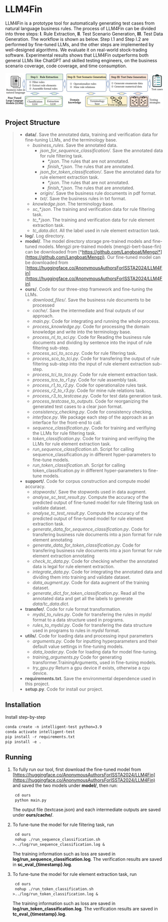 # LLM4Fin

LLM4Fin is a prototype tool for automatically generating test cases from natural language business rules. The process of LLM4Fin can be divided into three steps: **I**. Rule Extraction, **II**. Test Scenario Generation, **III**. Test Data Generation. The workflow is shown as below. Step I.1 and Step I.2 are performed by fine-tuned LLMs, and the other steps are implemented by well-designed algorithms. We evaluate it on real-world stock-trading software. Experimental results shows that LLM4Fin outperforms both general LLMs like ChatGPT and skilled testing engineers, on the business scenario coverage, code coverage, and time consumption. 

![Workflow of LLM4Fin](./figure/workflow.png)

## Project Structure 

> - **data/**.  Save the annotated data, training and verification data for fine-tuning LLMs, and the terminology base.
>   - *business_rules*. Save the annotated data.
>      - *json_for_sequence_classification/*. Save the annotated data for rule filtering task.
>           - *\*.json*. The rules that are not annotated.
>           - *finish_\*.json*. The rules that are annotated.
>      - *json_for_token_classification/*. Save the annotated data for rule element extraction task.
>           - *\*.json*. The rules that are not annotated.
>           - *finish_\*.json*. The rules that are annotated.
>      - *origin/*. Save the business rule documents in pdf format.
>      - *txt/*. Save the business rules in txt format.
>   - *knowledge.json*. The terminology base.
>   - *sc_\*.json*. The training and verification data for rule filtering task.
>   - *tc_\*.json*. The training and verification data for rule element extraction task.
>   - *tc_data.dict*. All the label used in rule element extraction task.
> - **log/**. Log directory.
> - **model/**. The model directory storage pre-trained models and fine-tuned models. Mengzi pre-trained models (mengzi-bert-base-fin) can be downloaded from [*https://github.com/Langboat/Mengzi*](https://github.com/Langboat/Mengzi). Our fine-tuned model can be downloaded from [https://huggingface.co/AnonymousAuthorsForISSTA2024/LLM4Fin](https://huggingface.co/AnonymousAuthorsForISSTA2024/LLM4Fin)
> - **ours/**.  Code for our three-step framework and fine-tuning the LLMs.
>   - *download_files/*. Save the business rule documents to be processed
>   - *cache/*. Save the intermediate and final outputs of our approach.
>   - *main.py*. Code for integrating and running the whole process.
>   - *process_knowledge.py*. Code for processing the domain knowledge and write into the terminology base.
>   - *process_nl_to_sci.py*. Code for Reading the business rule documents and dividing by sentence into the input of rule filtering sub-step.
>   - *process_sci_to_sco.py*. Code for rule filtering task.
>   - *process_sco_to_tci.py*. Code for transfering the output of rule filtering sub-step into the input of rule element extraction sub-step.
>   - *process_tci_to_tco.py*. Code for rule element extraction task.
>   - *process_tco_to_r1.py*. Code for rule assembly task.
>   - *process_r1_to_r2.py*. Code for operationalize rules task.
>   - *process_r2_to_r3.py*. Code for mine rule relations task.
>   - *process_r3_to_testcase.py*. Code for test data generation task.
>   - *process_testcase_to_outputs*. Code for reorganizing the generated test cases to a clear json format.
>   - *consistency_checking.py*. Code for consistency checking.
>   - *interface.py*. We package each step of the approach as an interface for the front-end to call.
>   - *sequence_classification.py*. Code for training and verifiying the LLMs for rule filtering task.
>   - *token_classification.py*. Code for training and verifiying the LLMs for rule element extraction task.
>   - *run_sequence_classification.sh*. Script for calling sequence_classification.py in different hyper-parameters to fine-tune models.
>   - *run_token_classification.sh*. Script for calling token_classification.py in different hyper-parameters to fine-tune models.
> - **support/**.  Code for corpus construction and compute model accuracy.
>   - *stopwords/*. Save the stopwords used in data augment.
>   - *analyse_sc_test_result.py*. Compute the accuracy of the predicted output of fine-tuned model for rule filtering task on validate dataset.
>   - *analyse_tc_test_result.py*. Compute the accuracy of the predicted output of fine-tuned model for rule element extraction task.
>   - *generate_data_for_sequence_classification.py*. Code for transfering business rule documents into a json format for rule element annotating
>   - *generate_data_for_token_classification.py*. Code for transfering business rule documents into a json format for rule element extraction annotating
>   - *check_tc_data.py*. Code for checking whether the annotated data is legal for rule element extraction.
>   - *integrate_data.py*. Code for integrating the annotated data and dividing them into training and validate dataset.
>   - *data_augment.py*. Code for data augment of the training dataset.
>   - *generate_dict_for_token_classification.py*. Read all the annotated data and get all the labels to generate *data/tc_data.dict*.
> - **transfer/**.  Code for rule format transformation.
>   - *mydsl_to_rules.py*. Code for transfering the rules in *mydsl* format to a data structure used in programs.
>   - *rules_to_mydsl.py*. Code for transfering the data structure used in programs to rules in *mydsl* format.
> - **utils/**.  Code for loading data and processing input parameters
>   - *arguments.py*.  Code for inputting hyperparameters and their default value settings in fine-tuning models.
>   - *data_loader.py*.  Code for loading data for model fine-tuning.
>   - *training_arguments.py*  Code for generating transformer.TrainingArguments, used in fine-tuning models.
>   - *try_gpu.py*  Return a gpu device if exists, otherwise a cpu device.
> - **requirements.txt**. Save the environmental dependence used in this project.
> - **setup.py**. Code for install our project. 


## Installation
Install step-by-step

    conda create -n intelligent-test python=3.9
    conda activate intelligent-test
    pip install -r requirements.txt
    pip install -e .

## Running
1. To fully run our tool, first download the fine-tuned model from [https://huggingface.co/AnonymousAuthorsForISSTA2024/LLM4Fin](https://huggingface.co/AnonymousAuthorsForISSTA2024/LLM4Fin) and saved the two models under **model/**, then run:

        cd ours
        python main.py
    
    The output file (textcase.json) and each intermediate outputs are saved under **ours/cache/**.

2. To fune-tune the model for rule filtering task, run

        cd ours
        nohup ./run_sequence_classification.sh >../log/run_sequence_classification.log &

    The training information such as loss are saved in **log/run_sequence_classification.log**. The verification results are saved in **sc_eval_{timestamp}.log**.

3. To fune-tune the model for rule element extraction task, run

        cd ours
        nohup ./run_token_classification.sh >../log/run_token_classification.log &
    
    The training information such as loss are saved in **log/run_token_classification.log**. The verification results are saved in **tc_eval_{timestamp}.log**.